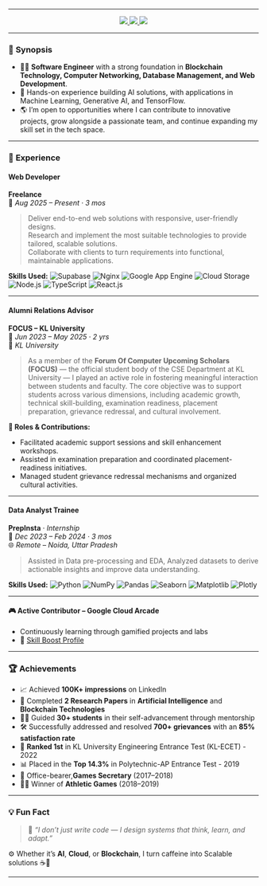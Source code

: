 

---
<p align="center">
  <a href="https://www.linkedin.com/in/naga-gopi-chappidi-870077272/">
   <img src="https://img.shields.io/badge/LinkedIn-0A66C2?style=for-the-badge&logo=linkedin&logoColor=white"/>
  </a>
  <a href="https://www.researchgate.net/profile/Naga-Gopi-Chappidi">
    <img src="https://img.shields.io/badge/Research%20Profile-blueviolet?style=for-the-badge&logo=researchgate&logoColor=white"/>
  </a>
  <a href="https://leetcode.com/u/nagagopi-in/">
    <img src="https://img.shields.io/badge/LeetCode-FFA116?style=for-the-badge&logo=leetcode&logoColor=black"/>
  </a>
</p>

---

### 🌟 **Synopsis**

- 👨‍💻 **Software Engineer** with a strong foundation in **Blockchain Technology, Computer Networking, Database Management, and Web Development**.
- 🧠 Hands-on experience building AI solutions, with applications in Machine Learning, Generative AI, and TensorFlow.
- 🌎 I’m open to opportunities where I can contribute to innovative projects, grow alongside a passionate team, and continue expanding my skill set in the tech space.

---
### 💼 **Experience**

#### Web Developer  
**Freelance**  
📅 *Aug 2025 – Present · 3 mos*  
> Deliver end-to-end web solutions with responsive, user-friendly designs.  
> Research and implement the most suitable technologies to provide tailored, scalable solutions.  
> Collaborate with clients to turn requirements into functional, maintainable applications.

**Skills Used:**
![Supabase](https://img.shields.io/badge/Supabase-3ECF8E?style=flat&logo=supabase&logoColor=white)
![Nginx](https://img.shields.io/badge/Nginx-009639?style=flat&logo=nginx&logoColor=white)
![Google App Engine](https://img.shields.io/badge/Google_App_Engine-4285F4?style=flat&logo=google-cloud&logoColor=white)
![Cloud Storage](https://img.shields.io/badge/Google_Cloud_Storage-1a73e8?style=flat&logo=google-cloud&logoColor=white)
![Node.js](https://img.shields.io/badge/Node.js-339933?style=flat&logo=node.js&logoColor=white)
![TypeScript](https://img.shields.io/badge/TypeScript-3178C6?style=flat&logo=typescript&logoColor=white)
![React.js](https://img.shields.io/badge/React-61DAFB?style=flat&logo=react&logoColor=black)

---

#### Alumni Relations Advisor  
**FOCUS – KL University**  
📅 *Jun 2023 – May 2025 · 2 yrs*  
📍 *KL University*  
> As a member of the **Forum Of Computer Upcoming Scholars (FOCUS)** — the official student body of the CSE Department at KL University — I played an active role in fostering meaningful interaction between students and faculty. The core objective was to support students across various dimensions, including academic growth, technical skill-building, examination readiness, placement preparation, grievance redressal, and cultural involvement.

**🔧 Roles & Contributions:**
- Facilitated academic support sessions and skill enhancement workshops.
- Assisted in examination preparation and coordinated placement-readiness initiatives.
- Managed student grievance redressal mechanisms and organized cultural activities.
---
#### Data Analyst Trainee  
**PrepInsta** · *Internship*  
📅 *Dec 2023 – Feb 2024 · 3 mos*  
🌐 *Remote – Noida, Uttar Pradesh*  
> Assisted in Data pre-processing and EDA, Analyzed datasets to derive actionable insights and improve data understanding.

**Skills Used:**
![Python](https://img.shields.io/badge/Python-3776AB?style=flat&logo=python&logoColor=white)
![NumPy](https://img.shields.io/badge/NumPy-013243?style=flat&logo=numpy&logoColor=white)
![Pandas](https://img.shields.io/badge/Pandas-150458?style=flat&logo=pandas&logoColor=white)
![Seaborn](https://img.shields.io/badge/Seaborn-3776AB?style=flat&logo=python&logoColor=white)
![Matplotlib](https://img.shields.io/badge/Matplotlib-11557C?style=flat&logo=matplotlib&logoColor=white)
![Plotly](https://img.shields.io/badge/Plotly-3F4F75?style=flat&logo=plotly&logoColor=white)

---
#### 🎮 Active Contributor – Google Cloud Arcade  
- Continuously learning through gamified projects and labs  
- 🔗 [Skill Boost Profile](https://www.cloudskillsboost.google/public_profiles/547c9b04-c37b-4377-bfa9-f11106f2b399)
---
### 🏆 **Achievements**

- 📈 Achieved **100K+ impressions** on LinkedIn  
- 📄 Completed **2 Research Papers** in **Artificial Intelligence** and **Blockchain Technologies** 
- 👨‍🏫 Guided **30+ students** in their self-advancement through mentorship
- 🛠️ Successfully addressed and resolved **700+ grievances** with an **85% satisfaction rate** 
- 🥇 **Ranked 1st** in KL University Engineering Entrance Test (KL-ECET) - 2022  
- 📊 Placed in the **Top 14.3%** in Polytechnic-AP Entrance Test - 2019  
- 🏅 Office-bearer,**Games Secretary** (2017–2018)  
- 🏃‍♂️ Winner of **Athletic Games** (2018–2019) 

---

### 💡 **Fun Fact**

> 🧠 *“I don’t just write code — I design systems that think, learn, and adapt.”*

⚙️ Whether it’s **AI**, **Cloud**, or **Blockchain**, I turn caffeine into Scalable solutions ☕🤖


---

